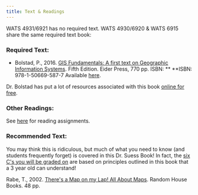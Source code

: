```yaml
---
title: Text & Readings
---
```


WATS 4931/6921 has no required text. WATS 4930/6920 & WATS 6915 share the same required text book:

### Required Text:

- Bolstad, P., 2016. [GIS Fundamentals: A first text on Geographic Information Systems](http://www.paulbolstad.net/gisbook.html). Fifth Edition. Eider Press, 770 pp. ISBN: ** **ISBN: 978-1-50669-587-7 Available [here](http://www.xanedu.com/higher-education/educators/custom-books-catalog/gis_fund_5e/).

 Dr. Bolstad has put a lot of resources associated with this book [online for free](http://www.paulbolstad.net/gisbook.html).

### Other Readings:

See [here](http://gis.joewheaton.org/assignments/reading-assignments-spring-2011) for reading assignments.

### Recommended Text:

You may think this is ridiculous, but much of what you need to know (and students frequently forget) is covered in this Dr. Suess Book! In fact, the [six C's you will be graded on](http://gis.joewheaton.org/about/grades) are based on principles outlined in this book that a 3 year old can understand!

Rabe, T., 2002. [There's a Map on my Lap! All About Maps](http://www.amazon.com/Theres-Map-My-Lap-Learning/dp/0375810994). Random House Books. 48 pp.